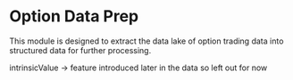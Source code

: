 # Option Data Prep

 This module is designed to extract the data lake of option trading data into structured data for further processing.


intrinsicValue -> feature introduced later in the data so left out for now